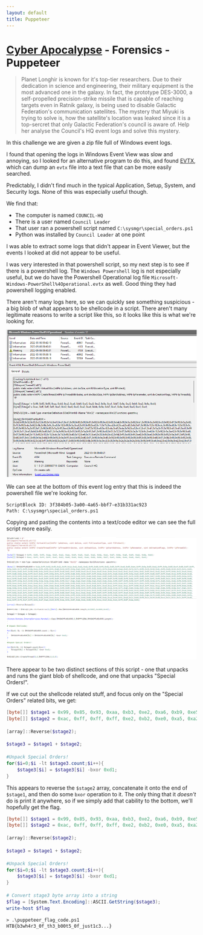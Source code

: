 ```yaml
---
layout: default
title: Puppeteer
---
```


# [Cyber Apocalypse](index.md) - Forensics - Puppeteer

> Planet Longhir is known for it's top-tier researchers. Due to their dedication in science and engineering, their military equipment is the most advanced one in the galaxy. In fact, the prototype DES-3000, a self-propelled precision-strike missile that is capable of reaching targets even in Ratnik galaxy, is being used to disable Galactic Federation's communication satellites. The mystery that Miyuki is trying to solve is, how the satellite's location was leaked since it is a top-sercret that only Galactic Federation's council is aware of. Help her analyse the Council's HQ event logs and solve this mystery.

In this challenge we are given a zip file full of Windows event logs.

I found that opening the logs in Windows Event View was slow and annoying, so I looked for an alternative program to do this, and found [EVTX](https://github.com/omerbenamram/evtx), which can dump an `evtx` file into a text file that can be more easily searched.

Predictably, I didn't find much in the typical Application, Setup, System, and Security logs. None of this was especially useful though. 

We find that:
 - The computer is named `COUNCIL-HQ`
 - There is a user named `Council Leader` 
 - That user ran a powershell script named `C:\sysmgr\special_orders.ps1`
 - Python was installed by `Council Leader` at one point

I was able to extract some logs that didn't appear in Event Viewer, but the events I looked at did not appear to be useful.

I was very interested in that powershell script, so my next step is to see if there is a powershell log. The `Windows Powershell` log is not especially useful, but we do have the Powershell Operational log file `Microsoft-Windows-PowerShell%4Operational.evtx` as well. Good thing they had powershell logging enabled.

There aren't many logs here, so we can quickly see something suspicious - a big blob of what appears to be shellcode in a script. There aren't many legitimate reasons to write a script like this, so it looks like this is what we're looking for.

![Event Viewer Screenshot](for-puppeteer/screenshot-01.png)

We can see at the bottom of this event log entry that this is indeed the powershell file we're looking for.

```
ScriptBlock ID: 3f384b05-3a00-4a65-bbf7-e31b331ac923
Path: C:\sysmgr\special_orders.ps1
```

Copying and pasting the contents into a text/code editor we can see the full script more easily.

![Event Viewer Screenshot](for-puppeteer/screenshot-00.png)

There appear to be two distinct sections of this script - one that unpacks and runs the giant blob of shellcode, and one that unpacks "Special Orders!". 

If we cut out the shellcode related stuff, and focus only on the "Special Orders" related bits, we get:
```powershell
[byte[]] $stage1 = 0x99, 0x85, 0x93, 0xaa, 0xb3, 0xe2, 0xa6, 0xb9, 0xe5, 0xa3, 0xe2, 0x8e, 0xe1, 0xb7, 0x8e, 0xa5, 0xb9, 0xe2, 0x8e, 0xb3;
[byte[]] $stage2 = 0xac, 0xff, 0xff, 0xff, 0xe2, 0xb2, 0xe0, 0xa5, 0xa2, 0xa4, 0xbb, 0x8e, 0xb7, 0xe1, 0x8e, 0xe4, 0xa5, 0xe1, 0xe1;

[array]::Reverse($stage2);

$stage3 = $stage1 + $stage2;

#Unpack Special Orders!
for($i=0;$i -lt $stage3.count;$i++){
    $stage3[$i] = $stage3[$i] -bxor 0xd1;
}
```
This appears to reverse the `$stage2` array, concatenate it onto the end of `$stage1`, and then do some `bxor` operation to it. The only thing that it *doesn't* do is print it anywhere, so if we simply add that cability to the bottom, we'll hopefully get the flag.

```powershell
[byte[]] $stage1 = 0x99, 0x85, 0x93, 0xaa, 0xb3, 0xe2, 0xa6, 0xb9, 0xe5, 0xa3, 0xe2, 0x8e, 0xe1, 0xb7, 0x8e, 0xa5, 0xb9, 0xe2, 0x8e, 0xb3;
[byte[]] $stage2 = 0xac, 0xff, 0xff, 0xff, 0xe2, 0xb2, 0xe0, 0xa5, 0xa2, 0xa4, 0xbb, 0x8e, 0xb7, 0xe1, 0x8e, 0xe4, 0xa5, 0xe1, 0xe1;

[array]::Reverse($stage2);

$stage3 = $stage1 + $stage2;

#Unpack Special Orders!
for($i=0;$i -lt $stage3.count;$i++){
    $stage3[$i] = $stage3[$i] -bxor 0xd1;
}

# Convert stage3 byte array into a string
$flag = [System.Text.Encoding]::ASCII.GetString($stage3);
write-host $flag
```
```
> .\puppeteer_flag_code.ps1
HTB{b3wh4r3_0f_th3_b00t5_0f_just1c3...}
```
